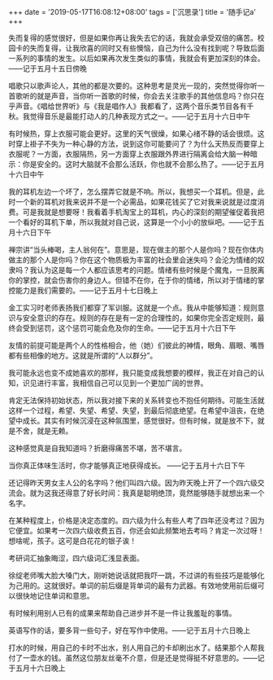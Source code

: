 +++
date = '2019-05-17T16:08:12+08:00'
tags = ['沉思录']
title = '随手记a'
+++

失而复得的感觉很好，但是如果你再让我失去它的话，我就会承受双倍的痛苦。校园卡的失而复得，让我欣喜的同时又有些懊恼，自己为什么没有找到呢？导致后面一系列的事情的发生。以后如果再次发生类似的事情，我就会有更加深刻的体会。——记于五月十五日傍晚

唱歌只以歌声论人，其他的都是次要的。这种思考是灵光一现的，突然觉得你听一首歌听的就是声音，当你听一首歌的时候，你会去关注歌手的其他信息吗？你只在乎声音。《唱给世界听》与《我是唱作人》我都看了，这两个音乐类节目各有千秋。我觉得音乐是最能打动人的几种表现方式之一。——记于五月十六日中午

有时候热，穿上衣服可能会更好。这里的天气很燥，如果心绪不静的话会很烦。这时穿上褂子不失为一种心静的方法，说到这你可能要问了？为什么天热反而要穿上衣服呢？一方面，衣服隔热，另一方面穿上衣服跟外界进行隔离会给大脑一种暗示：你是安全的。这时大脑就不会那么活跃，你也就不会那么热了。——记于五月十六日中午

我的耳机左边一个坏了，怎么摆弄它就是不响。所以，我想买一个耳机。但是，此时一个新的耳机对我来说并不是一个必需品，如果花钱买了它对我来说就是过度消费。可是我就是想要呀！我看着手机淘宝上的耳机，内心的深刻的期望催促着我把一个看好的耳机下单，所以我就对自己说，这算是一个小小的放纵吧。——记于五月十六日下午

禅宗讲“当头棒喝，主人翁何在”。意思是，现在做主的那个人是你吗？现在你体内做主的那个人是你吗？你在这个物质极为丰富的社会里会迷失吗？会沦为情绪的奴隶吗？我认为这是每一个人都应该思考的问题。情绪有些时候是个魔鬼，一旦脱离你的掌控，就会伤害你的身边人。但错不在你，在于你的情绪，所以对于情绪的掌控能力是我们需要的。——记于五月十七日晚上

金工实习时老师表扬我们都穿了军训服。这就是一个点。我从中能够知道：规则意识与安全意识的存在。规则的存在是有一定的合理性的，如果你完全否定规则，最终会受到惩罚，这个惩罚可能会危及你的生命。——记于五月十六日下午

友情的前提可能是两个人的性格相合，他（她）们彼此的神情，眼角、眉眼、嘴唇都有些相像的地方。这就是所谓的“人以群分”。

我可能永远也变不成她喜欢的那样，我只能变成我想要的模样，我正在对自己的认知，识见进行丰富，我相信自己可以见到一个更加广阔的世界。

肯定无法保持初始状态，所以我对接下来的关系转变也不抱任何期待。可能生活就这样一个过程，希望、失望、希望、失望，到最后彻底绝望。在希望中沮丧，在绝望中成长。其实有时候沉浸在这种氛围里，感觉很好。但有时候，就是放不下，就是不舍，就是无赖。

这种感觉真是自我知道吗？折磨得痛苦不堪，苦不堪言。

当你真正体味生活时，你才能够真正地获得成长。 ——记于五月十六日下午

还记得昨天男女主人公的名字吗？他们叫四六级。因为昨天晚上开了一个四六级交流会。就为这我还得意了好长时间：我真是聪明绝顶，竟然能够随手就想出来一个名字。

在某种程度上，价格是决定态度的。四六级为什么有些人考了四年还没考过？因为它便宜。如果考一次四六级收费五百，你还会如此频繁地去考吗？肯定一次过呀！想啥呢，孩子。这可是白花花的银子诶！

考研词汇抽象晦涩，四六级词汇浅显表面。

徐绽老师嘴大脸大嗓门大，刚听她说话就把我吓一跳，不过讲的有些技巧是能够化为己用的。这就很好。单词的前后缀是背单词的最有力武器。有效地使用前后缀可以很快地记住单词和意思。

有时候利用别人已有的成果来帮助自己进步并不是一件让我羞耻的事情。

英语写作的话，要多背一些句子，好在写作中使用。——记于五月十六日晚上

打水的时候，用自己的卡时不出水，别人用自己的卡却刷出水了。结果那个人帮我付了一壶水的钱。虽然这位朋友丝毫不介意，但是还是觉得挺不好意思的。——记于五月十六日晚上
